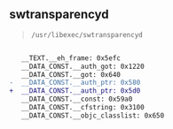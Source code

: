 ## swtransparencyd

> `/usr/libexec/swtransparencyd`

```diff

   __TEXT.__eh_frame: 0x5efc
   __DATA_CONST.__auth_got: 0x1220
   __DATA_CONST.__got: 0x640
-  __DATA_CONST.__auth_ptr: 0x580
+  __DATA_CONST.__auth_ptr: 0x5d0
   __DATA_CONST.__const: 0x59a0
   __DATA_CONST.__cfstring: 0x3100
   __DATA_CONST.__objc_classlist: 0x650

```
